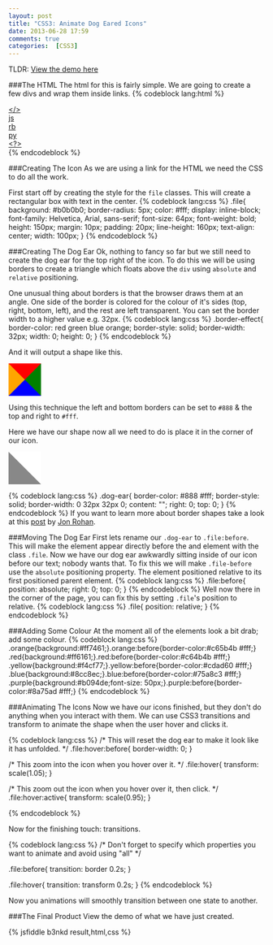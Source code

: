 ```yaml
---
layout: post
title: "CSS3: Animate Dog Eared Icons"
date: 2013-06-28 17:59
comments: true
categories:  [CSS3]
---
```


TLDR: [View the demo here](http://jsfiddle.net/84115/b3nkd/light/)

###The HTML
The html for this is  fairly simple. We are going to create a few divs and wrap them inside links.
{% codeblock lang:html %}
<a href="#"><div class="file orange">&lt;&#47;&gt;</div></a>
<a href="#"><div class="file blue">js</div></a>
<a href="#"><div class="file red">rb</div></a>
<a href="#"><div class="file yellow">py</div></a>
<a href="#"><div class="file purple">&lt;?&gt;</div></a>
{% endcodeblock %}

###Creating The Icon
As we are using a link for the HTML we need the CSS to do all the work.

First start off by creating the style for the `file` classes. 
This will create a rectangular box with text in the center.
{% codeblock lang:css %}
.file{
  background: #b0b0b0;
  border-radius: 5px;
  color: #fff;
  display: inline-block;
  font-family: Helvetica, Arial, sans-serif;
  font-size: 64px;
  font-weight: bold;
  height: 150px;
  margin: 10px;
  padding: 20px;
  line-height: 160px;
  text-align: center;
  width: 100px;
}
{% endcodeblock %}

###Creating The Dog Ear
Ok, nothing to fancy so far but we still need to create the dog ear for the top right of the icon. To do this we will be using borders to create a triangle which floats above the `div` using `absolute` and `relative` positioning.

One unusual thing about borders is that the browser draws them at an angle. One side of the border is colored for the colour of it's sides (top, right, bottom, left), and the rest are left transparent. You can set the border width to a higher value e.g. 32px.
{% codeblock lang:css %}
.border-effect{
  border-color:  red green blue orange;
  border-style: solid;
  border-width: 32px;
  width: 0;
  height: 0;
}
{% endcodeblock %}

And it will output a shape like this.

<span style="
  display:inline-block;
  border-color:  red green blue orange;
  border-style: solid;
  border-width: 32px;
  width: 0;
  height: 0;
"></span>

Using this technique the left and bottom borders can be set to `#888` & the top and right to `#fff`.

Here we have our shape now all we need to do is place it in the corner of our icon.

<span style="
  display:inline-block;
  border-color: #fff #fff #888 #888;
  border-style: solid;
  border-width: 32px;
  width: 0;
  height: 0;
"></span>

{% codeblock lang:css %}
.dog-ear{
  border-color: #888 #fff;
  border-style: solid;
  border-width: 0 32px 32px 0;
  content: "";
  right: 0;
  top: 0;
}
{% endcodeblock %}
If you want to learn more about border shapes take a look at this [post](http://jonrohan.me/guide/css/creating-triangles-in-css/) by [Jon Rohan](http://jonrohan.me).

###Moving The Dog Ear
First lets rename our `.dog-ear` to `.file:before`. This will make the element appear directly before the and element with the class `.file`.
Now we have our dog ear awkwardly sitting inside of our icon before our text; nobody wants that.
To fix this we will make `.file-before` use the `absolute` positioning property. The element positioned relative to its first positioned parent element.
{% codeblock lang:css %}
.file:before{
  position: absolute;
  right: 0;
  top: 0;
}
{% endcodeblock %}
Well now there in the corner of the page, you can fix this by setting `.file`'s position to relative.
{% codeblock lang:css %}
.file{
  position: relative;
}
{% endcodeblock %}

###Adding Some Colour
At the moment all of the elements look a bit drab; add some colour.
{% codeblock lang:css %}
.orange{background:#ff7461;}.orange:before{border-color:#c65b4b #fff;}
.red{background:#ff6161;}.red:before{border-color:#c64b4b #fff;}
.yellow{background:#f4cf77;}.yellow:before{border-color:#cdad60 #fff;}
.blue{background:#8cc8ec;}.blue:before{border-color:#75a8c3 #fff;}
.purple{background:#b094de;font-size: 50px;}.purple:before{border-color:#8a75ad #fff;}
{% endcodeblock %}

###Animating The Icons
Now we have our icons finished, but they don't do anything when you interact with them.
We can use CSS3 transitions and transform to animate the shape when the user hover and clicks it.

{% codeblock lang:css %}
/* This will reset the dog ear to make it look like it has unfolded. */
.file:hover:before{
  border-width: 0;
}

/* This zoom into the icon when you hover over it. */
.file:hover{
  transform: scale(1.05);
}

/* This zoom out the icon when you hover over it, then click. */
.file:hover:active{
  transform: scale(0.95);
}

{% endcodeblock %}

Now for the finishing touch: transitions.

{% codeblock lang:css %}
/* Don't forget to specify which properties you want to animate and avoid using "all" */

.file:before{
  transition: border 0.2s;
}

.file:hover{
  transition: transform 0.2s;
}
{% endcodeblock %}

Now you animations will smoothly transition between one state to another.

###The Final Product
View the demo of what we have just created.

<!-- more -->

{% jsfiddle b3nkd result,html,css %}
